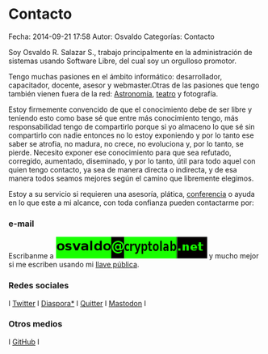 Contacto
==================================

Fecha: 2014-09-21 17:58
Autor: Osvaldo
Categorías: Contacto

Soy Osvaldo R. Salazar S., trabajo principalmente en la administración de sistemas usando Software Libre, del cual soy un orgulloso promotor.

Tengo muchas pasiones en el ámbito informático: desarrollador, capacitador, docente, asesor y webmaster.Otras de las pasiones que tengo también vienen fuera de la red: <a href="https://salazarysanchez.github.io/categorias/astronomia.html">Astronomía</a>, <a href="https://salazarysanchez.github.io/categorias/teatro.html">teatro</a> y fotografía.

Estoy firmemente convencido de que el conocimiento debe de ser libre y teniendo esto como base sé que entre más conocimiento tengo, más responsabilidad tengo de compartirlo porque si yo almaceno lo que sé sin compartirlo con nadie entonces no lo estoy exponiendo y por lo tanto ese saber se atrofia, no madura, no crece, no evoluciona y, por lo tanto, se pierde. Necesito exponer ese conocimiento para que sea refutado, corregido, aumentado, diseminado, y por lo tanto, útil para todo aquel con quien tengo contacto, ya sea de manera directa o indirecta, y de esa manera todos seamos mejores según el camino que libremente elegimos.

Estoy a su servicio si requieren una asesoría, plática, <a href="https://salazarysanchez.github.io/categorias/conferencias.html">conferencia</a> o ayuda en lo que este a mi alcance, con toda confianza pueden contactarme por:

### e-mail

Escribanme a 
<img class="img-responsive" style="margin-left" src="contacto/Correo02.png">
y mucho mejor si me escriben usando mi <a href="contacto/0xA9FA005C.asc">llave pública</a>.

### Redes sociales

I <a href="http://twitter.com/osvaldo_salazar">Twitter</a> I <a href="https://poddery.com/people/77a27da593d0e844">Diaspora*</a> I <a href="https://quitter.se/chico">Quitter</a> I <a href="https://mastodon.social/@chicoxxx">Mastodon</a> I

### Otros medios

I <a href="http://github.com/ChicoXXX">GitHub</a> I 
